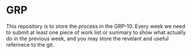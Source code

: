 # GRP
This repository is to store the process in the GRP-10.
Every week we need to submit at least one piece of work list or summary to show what actually do in the previous week, and you may store the revelant and useful refernece to the git.
